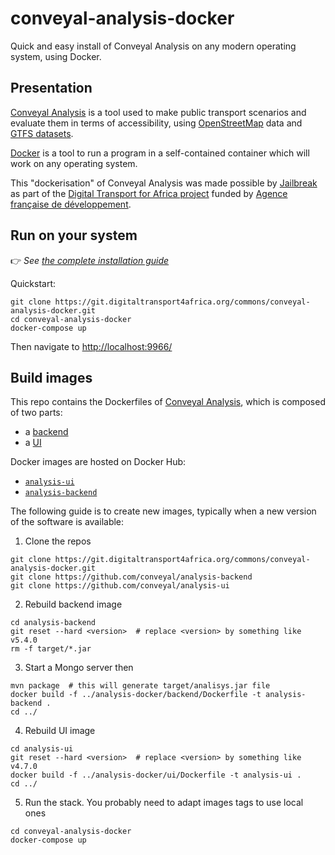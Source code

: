 # conveyal-analysis-docker

Quick and easy install of Conveyal Analysis on any modern operating system, using Docker.

## Presentation

[Conveyal Analysis](https://www.conveyal.com/analysis/) is a tool used to make public transport scenarios and evaluate them in terms of accessibility, using [OpenStreetMap](http://openstreetmap.org/) data and [GTFS datasets](https://git.digitaltransport4africa.org/data).

[Docker](docker.com) is a tool to run a program in a self-contained container which will work on any operating system.

This "dockerisation" of Conveyal Analysis was made possible by [Jailbreak](http://jailbreak.paris/) as part of the [Digital Transport for Africa project](http://digitaltransport4africa.org/) funded by [Agence française de développement](https://www.afd.fr/).

## Run on your system

👉 _See [the complete installation guide](/INSTALL.md)_ 

Quickstart:

```
git clone https://git.digitaltransport4africa.org/commons/conveyal-analysis-docker.git
cd conveyal-analysis-docker
docker-compose up
```
Then navigate to [http://localhost:9966/](http://localhost:9966/)

## Build images

This repo contains the Dockerfiles of [Conveyal Analysis](https://www.conveyal.com/analysis/), which is composed of two parts:
- a [backend](https://github.com/conveyal/analysis-backend)
- a [UI](https://github.com/conveyal/analysis-ui)

Docker images are hosted on Docker Hub:
- [`analysis-ui`](https://cloud.docker.com/u/jailbreakparis/repository/docker/jailbreakparis/analysis-ui)
- [`analysis-backend`](https://cloud.docker.com/u/jailbreakparis/repository/docker/jailbreakparis/analysis-backend)

The following guide is to create new images, typically when a new version of the software is available:

1. Clone the repos
```
git clone https://git.digitaltransport4africa.org/commons/conveyal-analysis-docker.git
git clone https://github.com/conveyal/analysis-backend
git clone https://github.com/conveyal/analysis-ui
```
2. Rebuild backend image
```
cd analysis-backend
git reset --hard <version>  # replace <version> by something like v5.4.0
rm -f target/*.jar
```
3. Start a Mongo server then
```
mvn package  # this will generate target/analisys.jar file
docker build -f ../analysis-docker/backend/Dockerfile -t analysis-backend .
cd ../
```
4. Rebuild UI image
```
cd analysis-ui
git reset --hard <version>  # replace <version> by something like v4.7.0
docker build -f ../analysis-docker/ui/Dockerfile -t analysis-ui .
cd ../
```
5. Run the stack. You probably need to adapt
images tags to use local ones
```
cd conveyal-analysis-docker
docker-compose up
```
